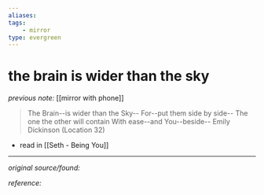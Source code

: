 ```yaml
---
aliases: 
tags: 
	- mirror
type: evergreen
---
```


# the brain is wider than the sky

_previous note:_ [[mirror with phone]]

> The Brain--is wider than the Sky-- For--put them side by side-- The one the other will contain With ease--and You--beside-- Emily Dickinson (Location 32)

- read in [[Seth - Being You]]

---

_original source/found:_ 

_reference:_ 



